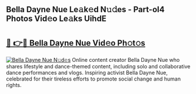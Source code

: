 ## Bella Dayne Nue Le𝚊k𝚎d N𝚞𝚍es - Part-oI4 Photos Vid𝚎o Le𝚊ks UihdE

# <h2><a href="http://fb60oq.evod.top/?m=Bella+Dayne+Nue">🔗 👉🔴 Bella Dayne Nue Vid𝚎o Ph𝚘t𝚘s</a></h2>

[![Bella Dayne Nue N𝚞d𝚎s](https://i.imgur.com/8V9OHl7.gif)](http://fb60oq.evod.top/?m=Bella+Dayne+Nue)
Online content creator Bella Dayne Nue who shares lifestyle and dance-themed content, including solo and collaborative dance performances and vlogs. Inspiring activist Bella Dayne Nue, celebrated for their tireless efforts to promote social change and human rights. 
